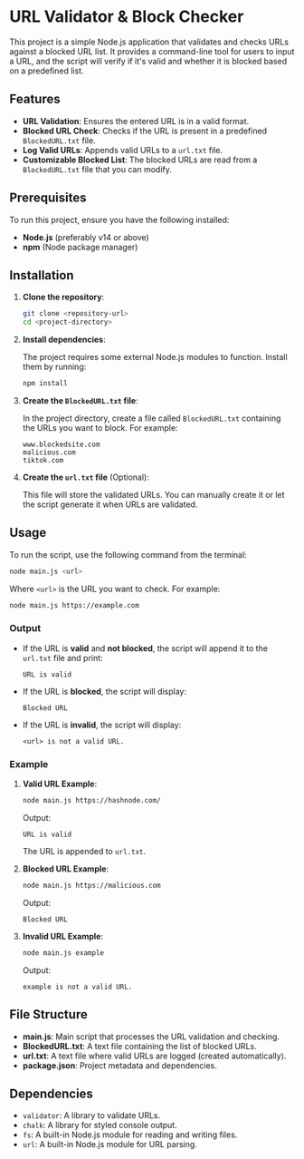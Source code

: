 
# URL Validator & Block Checker

This project is a simple Node.js application that validates and checks URLs against a blocked URL list. It provides a command-line tool for users to input a URL, and the script will verify if it's valid and whether it is blocked based on a predefined list.

## Features

- **URL Validation**: Ensures the entered URL is in a valid format.
- **Blocked URL Check**: Checks if the URL is present in a predefined `BlockedURL.txt` file.
- **Log Valid URLs**: Appends valid URLs to a `url.txt` file.
- **Customizable Blocked List**: The blocked URLs are read from a `BlockedURL.txt` file that you can modify.

## Prerequisites

To run this project, ensure you have the following installed:

- **Node.js** (preferably v14 or above)
- **npm** (Node package manager)

## Installation

1. **Clone the repository**:

   ```bash
   git clone <repository-url>
   cd <project-directory>
   ```

2. **Install dependencies**:

   The project requires some external Node.js modules to function. Install them by running:

   ```bash
   npm install
   ```

3. **Create the `BlockedURL.txt` file**:

   In the project directory, create a file called `BlockedURL.txt` containing the URLs you want to block. For example:

   ```
   www.blockedsite.com
   malicious.com
   tiktok.com
   ```

4. **Create the `url.txt` file** (Optional):

   This file will store the validated URLs. You can manually create it or let the script generate it when URLs are validated.

## Usage

To run the script, use the following command from the terminal:

```bash
node main.js <url>
```

Where `<url>` is the URL you want to check. For example:

```bash
node main.js https://example.com
```

### Output

- If the URL is **valid** and **not blocked**, the script will append it to the `url.txt` file and print:

  ```
  URL is valid
  ```

- If the URL is **blocked**, the script will display:

  ```
  Blocked URL
  ```

- If the URL is **invalid**, the script will display:

  ```
  <url> is not a valid URL.
  ```

### Example

1. **Valid URL Example**:

   ```bash
   node main.js https://hashnode.com/
   ```

   Output:

   ```
   URL is valid
   ```

   The URL is appended to `url.txt`.

2. **Blocked URL Example**:

   ```bash
   node main.js https://malicious.com
   ```

   Output:

   ```
   Blocked URL
   ```

3. **Invalid URL Example**:

   ```bash
   node main.js example
   ```

   Output:

   ```
   example is not a valid URL.
   ```

## File Structure

- **main.js**: Main script that processes the URL validation and checking.
- **BlockedURL.txt**: A text file containing the list of blocked URLs.
- **url.txt**: A text file where valid URLs are logged (created automatically).
- **package.json**: Project metadata and dependencies.

## Dependencies

- `validator`: A library to validate URLs.
- `chalk`: A library for styled console output.
- `fs`: A built-in Node.js module for reading and writing files.
- `url`: A built-in Node.js module for URL parsing.

